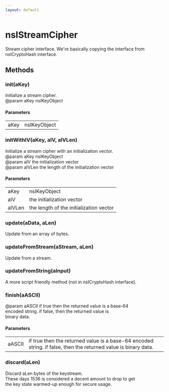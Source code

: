 ```yaml
---
layout: default
---
```


# nsIStreamCipher #
  
Stream cipher interface.  We're basically copying the interface from  
nsICryptoHash interface.  
  

## Methods ##

### init(aKey) ###
  
Initialize a stream cipher.  
@param aKey nsIKeyObject  
  

#### Parameters ####

<table>

<tr>
<td>aKey</td>
<td>nsIKeyObject  
</td>
</tr>

</table>

### initWithIV(aKey, aIV, aIVLen) ###
  
Initialize a stream cipher with an initialization vector.  
@param aKey nsIKeyObject  
@param aIV the initialization vector  
@param aIVLen the length of the initialization vector  
  

#### Parameters ####

<table>

<tr>
<td>aKey</td>
<td>nsIKeyObject  
</td>
</tr>

<tr>
<td>aIV</td>
<td>the initialization vector  
</td>
</tr>

<tr>
<td>aIVLen</td>
<td>the length of the initialization vector  
</td>
</tr>

</table>

### update(aData, aLen) ###
  
Update from an array of bytes.  
  

### updateFromStream(aStream, aLen) ###
  
Update from a stream.  
  

### updateFromString(aInput) ###
  
A more script friendly method (not in nsICryptoHash interface).  
  

### finish(aASCII) ###
  
@param aASCII if true then the returned value is a base-64  
       encoded string.  if false, then the returned value is  
       binary data.  
  

#### Parameters ####

<table>

<tr>
<td>aASCII</td>
<td>if true then the returned value is a base-64  
       encoded string.  if false, then the returned value is  
       binary data.  
</td>
</tr>

</table>

### discard(aLen) ###
  
Discard aLen bytes of the keystream.  
These days 1536 is considered a decent amount to drop to get  
the key state warmed-up enough for secure usage.  
  
